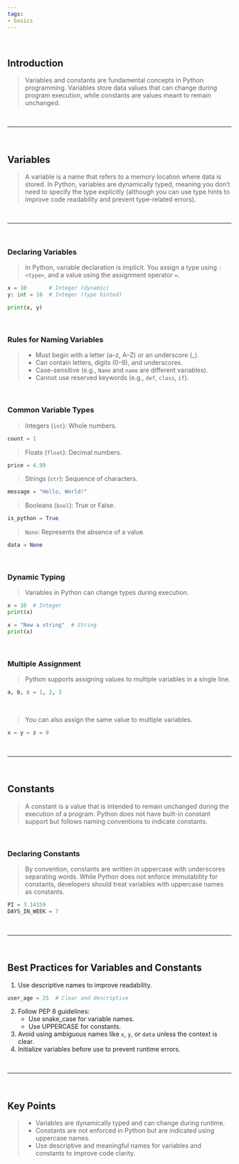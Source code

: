 ```yaml
---
tags:
- basics
---
```


<br>

## Introduction

> Variables and constants are fundamental concepts in Python programming. Variables store data values that can change during program execution, while constants are values meant to remain unchanged.

<br>

---

<br>

## Variables

> A variable is a name that refers to a memory location where data is stored. In Python, variables are dynamically typed, meaning you don’t need to specify the type explicitly (although you can use type hints to improve code readability and prevent type-related errors).

<br>

---

<br>

### Declaring Variables

> In Python, variable declaration is implicit. You assign a type using `: <type>`, and a value using the assignment operator `=`.

```python
x = 10       # Integer (dynamic)
y: int = 10  # Integer (type hinted)

print(x, y)
```

<br>

### Rules for Naming Variables

> - Must begin with a letter (a–z, A–Z) or an underscore (_).
> - Can contain letters, digits (0–9), and underscores.
> - Case-sensitive (e.g., `Name` and `name` are different variables).
> - Cannot use reserved keywords (e.g., `def`, `class`, `if`).

<br>

### Common Variable Types

> Integers (`int`): Whole numbers.

```python
count = 1
```

> Floats (`float`): Decimal numbers.

```python
price = 4.99
```

> Strings (`str`): Sequence of characters.

```python
message = "Hello, World!"
```

> Booleans (`bool`): True or False.

```python
is_python = True
```

> `None`: Represents the absence of a value.

```python
data = None
```

<br>

### Dynamic Typing

> Variables in Python can change types during execution.

```python
x = 10  # Integer
print(x)

x = "Now a string"  # String
print(x)
```

<br>

### Multiple Assignment

> Python supports assigning values to multiple variables in a single line.

```python
a, b, c = 1, 2, 3
```

<br>

> You can also assign the same value to multiple variables.

```python
x = y = z = 0
```

<br>

---

<br>

## Constants

> A constant is a value that is intended to remain unchanged during the execution of a program. Python does not have built-in constant support but follows naming conventions to indicate constants.

<br>

### Declaring Constants

> By convention, constants are written in uppercase with underscores separating words.
> While Python does not enforce immutability for constants, developers should treat variables with uppercase names as constants.

```python
PI = 3.14159
DAYS_IN_WEEK = 7
```

<br>

---

<br>

## Best Practices for Variables and Constants

1. Use descriptive names to improve readability.

```python
user_age = 25  # Clear and descriptive
```

2. Follow PEP 8 guidelines:
    - Use snake_case for variable names.
    - Use UPPERCASE for constants.
3. Avoid using ambiguous names like `x`, `y`, or `data` unless the context is clear.
4. Initialize variables before use to prevent runtime errors.

<br>

---

<br>

## Key Points

> - Variables are dynamically typed and can change during runtime.
> - Constants are not enforced in Python but are indicated using uppercase names.
> - Use descriptive and meaningful names for variables and constants to improve code clarity.